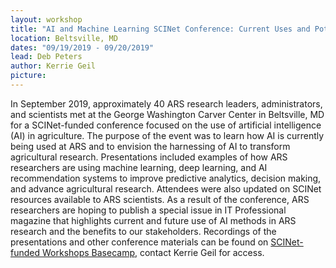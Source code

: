 ```yaml
---
layout: workshop
title: "AI and Machine Learning SCINet Conference: Current Uses and Potential to Solve Complex Problems in Agriculture"
location: Beltsville, MD
dates: "09/19/2019 - 09/20/2019"
lead: Deb Peters
author: Kerrie Geil
picture:
---
```


In September 2019, approximately 40 ARS research leaders, administrators, and scientists met at the George Washington Carver Center in Beltsville, MD for a SCINet-funded conference focused on the use of artificial intelligence (AI) in agriculture. The purpose of the event was to learn how AI is currently being used at ARS and to envision the harnessing of AI to transform agricultural research. Presentations included examples of how ARS researchers are using machine learning, deep learning, and AI recommendation systems to improve predictive analytics, decision making, and advance agricultural research. Attendees were also updated on SCINet resources available to ARS scientists. As a result of the conference, ARS researchers are hoping to publish a special issue in IT Professional magazine that highlights current and future use of AI methods in ARS research and the benefits to our stakeholders. Recordings of the presentations and other conference materials can be found on [SCINet-funded Workshops Basecamp](https://3.basecamp.com/3625179/projects/13798928), contact Kerrie Geil for access.
